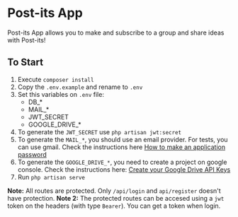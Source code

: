 # Post-its App

Post-its App allows you to make and subscribe to a group and share ideas with Post-its!

## To Start

1. Execute `composer install`
2. Copy the `.env.example` and rename to `.env`
3. Set this variables on `.env` file:
   - DB_*
   - MAIL_*
   - JWT_SECRET
   - GOOGLE_DRIVE_*
4. To generate the `JWT_SECRET` use `php artisan jwt:secret`
5. To generate the `MAIL_*`, you should use an email provider. For tests, you can use gmail. Check the instructions here [How to make an application password](https://programacionymas.com/blog/como-enviar-mails-correos-desde-laravel#:~:text=Para%20dar%20la%20orden%20a,su%20orden%20ha%20sido%20enviada.)
6. To generate the `GOOGLE_DRIVE_*`, you need to create a project on google console. Check the instructions here: [Create your Google Drive API Keys](https://github.com/ivanvermeyen/laravel-google-drive-demo#create-your-google-drive-api-keys)
7. Run `php artisan serve`

**Note:** All routes are protected. Only `/api/login` and `api/register` doesn't have protection.
**Note 2:** The protected routes can be accesed using a `jwt` token on the headers (with type `Bearer`). You can get a token when login.

